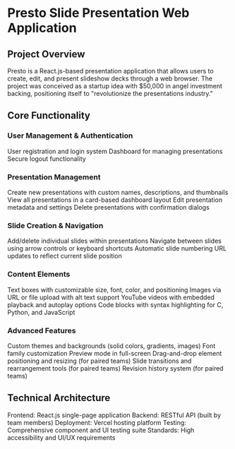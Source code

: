 # Presto Slide Presentation Web Application

## Project Overview
Presto is a React.js-based presentation application that allows users to create, edit, and present slideshow decks through a web browser. The project was conceived as a startup idea with $50,000 in angel investment backing, positioning itself to "revolutionize the presentations industry."

## Core Functionality

### User Management & Authentication

User registration and login system
Dashboard for managing presentations
Secure logout functionality

### Presentation Management

Create new presentations with custom names, descriptions, and thumbnails
View all presentations in a card-based dashboard layout
Edit presentation metadata and settings
Delete presentations with confirmation dialogs

### Slide Creation & Navigation

Add/delete individual slides within presentations
Navigate between slides using arrow controls or keyboard shortcuts
Automatic slide numbering
URL updates to reflect current slide position

### Content Elements

Text boxes with customizable size, font, color, and positioning
Images via URL or file upload with alt text support
YouTube videos with embedded playback and autoplay options
Code blocks with syntax highlighting for C, Python, and JavaScript

### Advanced Features

Custom themes and backgrounds (solid colors, gradients, images)
Font family customization
Preview mode in full-screen
Drag-and-drop element positioning and resizing (for paired teams)
Slide transitions and rearrangement tools (for paired teams)
Revision history system (for paired teams)

## Technical Architecture

Frontend: React.js single-page application
Backend: RESTful API (built by team members)
Deployment: Vercel hosting platform
Testing: Comprehensive component and UI testing suite
Standards: High accessibility and UI/UX requirements